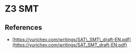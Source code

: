 # Z3 SMT

## References

* [https://yurichev.com/writings/SAT\_SMT\_draft-EN.pdf](https://yurichev.com/writings/SAT_SMT_draft-EN.pdf)
